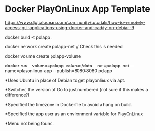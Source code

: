 # Docker PlayOnLinux App Template

https://www.digitalocean.com/community/tutorials/how-to-remotely-access-gui-applications-using-docker-and-caddy-on-debian-9

docker build -t polapp .

docker network create polapp-net // Check this is needed

docker volume create polapp-volume

docker run --volume=polapp-volume:/data --net=polapp-net --name=playonlinux-app --publish=8080:8080 polapp


*Uses Ubuntu in place of Debian to get playonlinux via apt.

*Switched the version of Go to just numbered (not sure if this makes a difference?)

*Specified the timezone in Dockerfile to avoid a hang on build.

*Specified the app user as an environment variable for PlayOnLinux

*Menu not being found.
